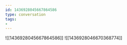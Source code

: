 ```yaml
---
id: 1436928045667864586
type: conversation
tags:
- 
---
```

![[1436928045667864586]]
![[1436928046670368774]]

